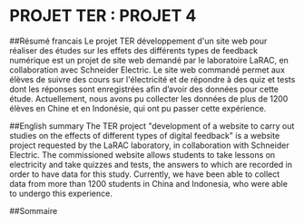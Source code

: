 # PROJET TER : PROJET 4 

##Résumé francais
Le projet TER développement d'un site web pour réaliser des études sur les effets des différents types de feedback numérique est un projet de site web demandé par le laboratoire LaRAC, en collaboration avec Schneider Electric. Le site web commandé permet aux élèves de suivre des cours sur l'électricité et de répondre à des quiz et tests dont les réponses sont enregistrées afin d’avoir des données pour cette étude.
Actuellement, nous avons pu collecter les données de plus de 1200 élèves en Chine et en Indonésie, qui ont pu passer cette expérience.

##English summary
The TER project "development of a website to carry out studies on the effects of different types of digital feedback" is a website project requested by the LaRAC laboratory, in collaboration with Schneider Electric. The commissioned website allows students to take lessons on electricity and take quizzes and tests, the answers to which are recorded in order to have data for this study.
Currently, we have been able to collect data from more than 1200 students in China and Indonesia, who were able to undergo this experience.

##Sommaire

